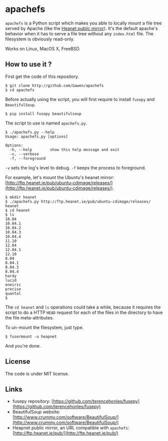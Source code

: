 # apachefs

``apachefs`` is a Python script which makes you able to locally mount a file tree served by Apache (like the [Heanet public mirror](http://ftp.heanet.ie/pub/)). It's the default apache's behavior when it has to serve a file tree without any ``index.html`` file. The filesystem is obviously read-only.

Works on Linux, MacOS X, FreeBSD.

## How to use it ?

First get the code of this repository.

    $ git clone http://github.com/Gawen/apachefs
    $ cd apachefs

Before actually using the script, you will first require to install ``fusepy`` and ``BeautifulSoup``.

    $ pip install fusepy beautifulsoup

The script to use is named ``apachefs.py``.

    $ ./apachefs.py --help
    Usage: apachefs.py [options]

    Options:
      -h, --help        show this help message and exit
      -v, --verbose     
      -f, --foreground  

``-v`` sets the log's level to debug. ``-f`` keeps the process to foreground.

For example, let's mount the Ubuntu's heanet mirror: [http://ftp.heanet.ie/pub/ubuntu-cdimage/releases/](http://ftp.heanet.ie/pub/ubuntu-cdimage/releases/).

    $ mkdir heanet
    $ ./apachefs.py http://ftp.heanet.ie/pub/ubuntu-cdimage/releases/ heanet
    $ cd heanet
    $ ls
    10.04
    10.04.1
    10.04.2
    10.04.3
    10.04.4
    11.10
    12.04
    12.04.1
    12.10
    8.04
    8.04.1
    8.04.3
    8.04.4
    hardy
    lucid
    oneiric
    precise
    quantal
    $

The ``cd heanet`` and ``ls`` operations could take a while, because it requires the script to do a HTTP ``HEAD`` request for each of the files in the directory to have the file meta-attributes.

To un-mount the filesystem, just type.
    
    $ fusermount -u heapnet

And you're done.

## License

The code is under MIT license.

## Links

* fusepy repository: [https://github.com/terencehonles/fusepy](https://github.com/terencehonles/fusepy)
* BeautifulSoup website: [http://www.crummy.com/software/BeautifulSoup/](http://www.crummy.com/software/BeautifulSoup/)
* Heapnet public mirror, an URL compatible with ``apachefs``: [http://ftp.heanet.ie/pub/](http://ftp.heanet.ie/pub/)

